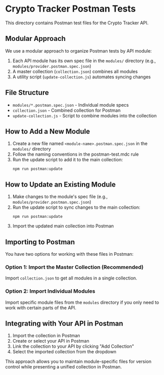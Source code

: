 # Crypto Tracker Postman Tests

This directory contains Postman test files for the Crypto Tracker API.

## Modular Approach

We use a modular approach to organize Postman tests by API module:

1. Each API module has its own spec file in the `modules/` directory (e.g., `modules/provider.postman.spec.json`)
2. A master collection (`collection.json`) combines all modules
3. A utility script (`update-collection.js`) automates syncing changes

## File Structure

- `modules/*.postman.spec.json` - Individual module specs
- `collection.json` - Combined collection for Postman
- `update-collection.js` - Script to combine modules into the collection

## How to Add a New Module

1. Create a new file named `<module-name>.postman.spec.json` in the `modules/` directory
2. Follow the naming conventions in the postman-test.mdc rule
3. Run the update script to add it to the main collection:
    ```
    npm run postman:update
    ```

## How to Update an Existing Module

1. Make changes to the module's spec file (e.g., `modules/provider.postman.spec.json`)
2. Run the update script to sync changes to the main collection:
    ```
    npm run postman:update
    ```
3. Import the updated main collection into Postman

## Importing to Postman

You have two options for working with these files in Postman:

### Option 1: Import the Master Collection (Recommended)

Import `collection.json` to get all modules in a single collection.

### Option 2: Import Individual Modules

Import specific module files from the `modules` directory if you only need to work with certain parts of the API.

## Integrating with Your API in Postman

1. Import the collection in Postman
2. Create or select your API in Postman
3. Link the collection to your API by clicking "Add Collection"
4. Select the imported collection from the dropdown

This approach allows you to maintain module-specific files for version control while presenting a unified collection in Postman.
